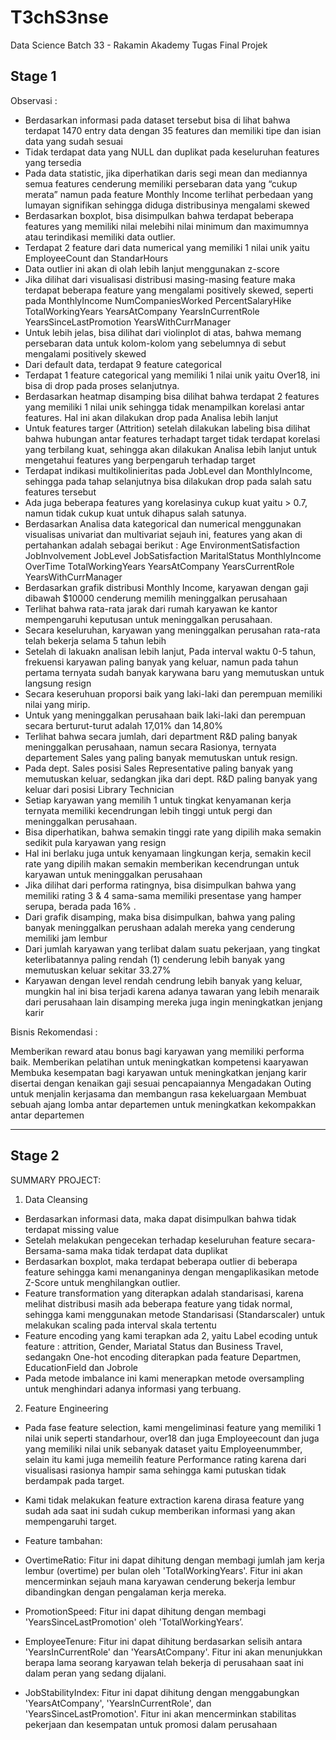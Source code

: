 # T3chS3nse
Data Science Batch 33 - Rakamin Akademy
Tugas Final Projek
## Stage 1
Observasi :

- Berdasarkan informasi pada dataset tersebut bisa di lihat bahwa terdapat 1470 entry data dengan 35 features dan memiliki tipe dan isian data yang sudah sesuai
- Tidak terdapat data yang NULL dan duplikat pada keseluruhan features yang tersedia
- Pada data statistic, jika diperhatikan daris segi mean dan mediannya semua features cenderung memiliki persebaran data yang “cukup merata” namun pada feature Monthly Income terlihat perbedaan yang lumayan signifikan sehingga diduga distribusinya mengalami skewed
- Berdasarkan boxplot, bisa disimpulkan bahwa terdapat beberapa features yang memiliki nilai melebihi nilai minimum dan maximumnya atau terindikasi memiliki data outlier.
- Terdapat 2 feature dari data numerical yang memiliki 1 nilai unik yaitu EmployeeCount dan StandarHours
- Data outlier ini akan di olah lebih lanjut menggunakan z-score
- Jika dilihat dari visualisasi distribusi masing-masing feature maka terdapat beberapa feature yang mengalami positively skewed, seperti pada MonthlyIncome NumCompaniesWorked PercentSalaryHike TotalWorkingYears YearsAtCompany YearsInCurrentRole YearsSinceLastPromotion YearsWithCurrManager
- Untuk lebih jelas, bisa dilihat dari violinplot di atas, bahwa memang persebaran data untuk kolom-kolom yang sebelumnya di sebut mengalami positively skewed
- Dari default data, terdapat 9 feature categorical
- Terdapat 1 feature categorical yang memiliki 1 nilai unik yaitu Over18, ini bisa di drop pada proses selanjutnya.
- Berdasarkan heatmap disamping bisa dilihat bahwa terdapat 2 features yang memiliki 1 nilai unik sehingga tidak menampilkan korelasi antar features. Hal ini akan dilakukan drop pada Analisa lebih lanjut
- Untuk features targer (Attrition) setelah dilakukan labeling bisa dilihat bahwa hubungan antar features terhadapt target tidak terdapat korelasi yang terbilang kuat, sehingga akan dilakukan Analisa lebih lanjut untuk mengetahui features yang berpengaruh terhadap target
- Terdapat indikasi multikolinieritas pada JobLevel dan MonthlyIncome, sehingga pada tahap selanjutnya bisa dilakukan drop pada salah satu features tersebut
- Ada juga beberapa features yang korelasinya cukup kuat yaitu > 0.7, namun tidak cukup kuat untuk dihapus salah satunya.
- Berdasarkan Analisa data kategorical dan numerical menggunakan visualisas univariat dan multivariat sejauh ini, features yang akan di pertahankan adalah sebagai berikut : Age EnvironmentSatisfaction JobInvolvement JobLevel JobSatisfaction MaritalStatus MonthlyIncome OverTime TotalWorkingYears YearsAtCompany YearsCurrentRole YearsWithCurrManager
- Berdasarkan grafik distribusi Monthly Income, karyawan dengan gaji dibawah $10000 cenderung memilih meninggalkan perusahaan
- Terlihat bahwa rata-rata jarak dari rumah karyawan ke kantor mempengaruhi keputusan untuk meninggalkan perusahaan.
- Secara keseluruhan, karyawan yang meninggalkan perusahan rata-rata telah bekerja selama 5 tahun lebih
- Setelah di lakuakn analisan lebih lanjut, Pada interval waktu 0-5 tahun, frekuensi karyawan paling banyak yang keluar, namun pada tahun pertama ternyata sudah banyak karywana baru yang memutuskan untuk langsung resign
- Secara keseruhuan proporsi baik yang laki-laki dan perempuan memiliki nilai yang mirip.
- Untuk yang meninggalkan perusahaan baik laki-laki dan perempuan secara berturut-turut adalah 17,01% dan 14,80%
- Terlihat bahwa secara jumlah, dari department R&D paling banyak meninggalkan perusahaan, namun secara Rasionya, ternyata departement Sales yang paling banyak memutuskan untuk resign.
- Pada dept. Sales posisi Sales Representative paling banyak yang memutuskan keluar, sedangkan jika dari dept. R&D paling banyak yang keluar dari posisi Library Technician
- Setiap karyawan yang memilih 1 untuk tingkat kenyamanan kerja ternyata memiliki kecendrungan lebih tinggi untuk pergi dan meninggalkan perusahaan.
- Bisa diperhatikan, bahwa semakin tinggi rate yang dipilih maka semakin sedikit pula karyawan yang resign
- Hal ini berlaku juga untuk kenyamaan lingkungan kerja, semakin kecil rate yang dipilih makan semakin memberikan kecendrungan untuk karyawan untuk meninggalkan perusahaan
- Jika dilihat dari performa ratingnya, bisa disimpulkan bahwa yang memiliki rating 3 & 4 sama-sama memiliki presentase yang hamper serupa, berada pada 16% .
- Dari grafik disamping, maka bisa disimpulkan, bahwa yang paling banyak meninggalkan perushaan adalah mereka yang cenderung memiliki jam lembur
- Dari jumlah karyawan yang terlibat dalam suatu pekerjaan, yang tingkat keterlibatannya paling rendah (1) cenderung lebih banyak yang memutuskan keluar sekitar 33.27%
- Karyawan dengan level rendah cendrung lebih banyak yang keluar, mungkin hal ini bisa terjadi karena adanya tawaran yang lebih menaraik dari perusahaan lain disamping mereka juga ingin meningkatkan jenjang karir

Bisnis Rekomendasi :

Memberikan reward atau bonus bagi karyawan yang memiliki performa baik.
Memberikan pelatihan untuk meningkatkan kompetensi kaaryawan
Membuka kesempatan bagi karyawan untuk meningkatkan jenjang karir disertai dengan kenaikan gaji sesuai pencapaiannya
Mengadakan Outing untuk menjalin kerjasama dan membangun rasa kekeluargaan
Membuat sebuah ajang lomba antar departemen untuk meningkatkan kekompakkan antar departemen
_________________________________________________________
## Stage 2
SUMMARY PROJECT:

1. Data Cleansing
- Berdasarkan informasi data, maka dapat disimpulkan bahwa tidak terdapat missing value
- Setelah melakukan pengecekan terhadap keseluruhan feature secara-Bersama-sama maka tidak terdapat data duplikat
- Berdasarkan boxplot, maka terdapat beberapa outlier di beberapa feature sehingga kami menanganinya dengan mengaplikasikan metode Z-Score untuk menghilangkan outlier.
- Feature transformation yang diterapkan adalah standarisasi, karena melihat distribusi masih ada beberapa feature yang tidak normal, sehingga kami menggunakan metode Standarisasi (Standarscaler) untuk melakukan scaling pada interval skala tertentu
- Feature encoding yang kami terapkan ada 2, yaitu Label ecoding untuk feature : attrition, Gender, Mariatal Status dan Business Travel, sedangakn One-hot encoding diterapkan pada feature Departmen, EducationField dan Jobrole
- Pada metode imbalance ini kami menerapkan metode oversampling untuk menghindari adanya informasi yang terbuang.
2. Feature Engineering
- Pada fase feature selection, kami mengeliminasi feature yang memiliki 1 nilai unik seperti standarhour, over18 dan juga Employeecount dan juga yang memiliki nilai unik sebanyak dataset yaitu Employeenummber, selain itu kami juga memeilih feature Performance rating karena dari visualisasi rasionya hampir sama sehingga kami putuskan tidak berdampak pada target.

- Kami tidak melakukan feature extraction karena dirasa feature yang sudah ada saat ini sudah cukup memberikan informasi yang akan mempengaruhi target.

- Feature tambahan:

- OvertimeRatio: Fitur ini dapat dihitung dengan membagi jumlah jam kerja lembur (overtime) per bulan oleh 'TotalWorkingYears'. Fitur ini akan mencerminkan sejauh mana karyawan cenderung bekerja lembur dibandingkan dengan pengalaman kerja mereka.

- PromotionSpeed: Fitur ini dapat dihitung dengan membagi 'YearsSinceLastPromotion' oleh 'TotalWorkingYears’.

- EmployeeTenure: Fitur ini dapat dihitung berdasarkan selisih antara 'YearsInCurrentRole' dan 'YearsAtCompany'. Fitur ini akan menunjukkan berapa lama seorang karyawan telah bekerja di perusahaan saat ini dalam peran yang sedang dijalani.

- JobStabilityIndex: Fitur ini dapat dihitung dengan menggabungkan 'YearsAtCompany', 'YearsInCurrentRole', dan 'YearsSinceLastPromotion'. Fitur ini akan mencerminkan stabilitas pekerjaan dan kesempatan untuk promosi dalam perusahaan
